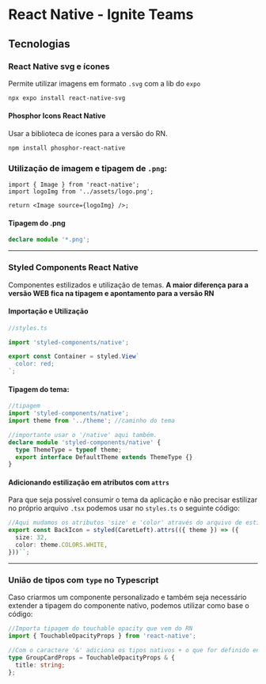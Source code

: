 # React Native - Ignite Teams

## Tecnologias

### React Native svg e ícones

Permite utilizar imagens em formato `.svg` com a lib do `expo`

```bash
npx expo install react-native-svg
```

#### Phosphor Icons React Native

Usar a biblioteca de ícones para a versão do RN.

```bash
npm install phosphor-react-native
```

### Utilização de imagem e tipagem de `.png`:

```tsx
import { Image } from 'react-native';
import logoImg from '../assets/logo.png';

return <Image source={logoImg} />;
```

#### Tipagem do .png

```ts
declare module '*.png';
```

---

### Styled Components React Native

Componentes estilizados e utilização de temas. **A maior diferença para a versão WEB fica na tipagem e apontamento para a versão RN**

#### Importação e Utilização

```ts
//styles.ts

import 'styled-components/native';

export const Container = styled.View`
  color: red;
`;
```

#### Tipagem do tema:

```ts
//tipagem
import 'styled-components/native';
import theme from '../theme'; //caminho do tema

//importante usar o '/native' aqui também.
declare module 'styled-components/native' {
  type ThemeType = typeof theme;
  export interface DefaultTheme extends ThemeType {}
}
```

#### Adicionando estilização em atributos com `attrs`

Para que seja possível consumir o tema da aplicação e não precisar estilizar no próprio arquivo `.tsx` podemos usar no `styles.ts` o seguinte código:

```ts
//Aqui mudamos os atributos 'size' e 'color' através do arquivo de estilização
export const BackIcon = styled(CaretLeft).attrs(({ theme }) => ({
  size: 32,
  color: theme.COLORS.WHITE,
}))``;
```

---

### União de tipos com `type` no Typescript

Caso criarmos um componente personalizado e também seja necessário extender a tipagem do componente nativo, podemos utilizar como base o código:

```ts
//Importa tipagem do touchable opacity que vem do RN
import { TouchableOpacityProps } from 'react-native';

//Com o caractere '&' adiciona os tipos nativos + o que for definido entre chaves
type GroupCardProps = TouchableOpacityProps & {
  title: string;
};
```
